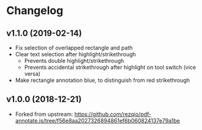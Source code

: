 # Changelog

## v1.1.0 (2019-02-14)

* Fix selection of overlapped rectangle and path
* Clear text selection after highlight/strikethrough
    * Prevents double highlight/strikethrough
    * Prevents accidental strikethrough after highlight on tool switch (vice versa)
* Make rectangle annotation blue, to distinguish from red strikethrough

## v1.0.0 (2018-12-21)

* Forked from upstream: https://github.com/rezqio/pdf-annotate.js/tree/f56e8aa2027326894861ef6b060824137e79a1be
